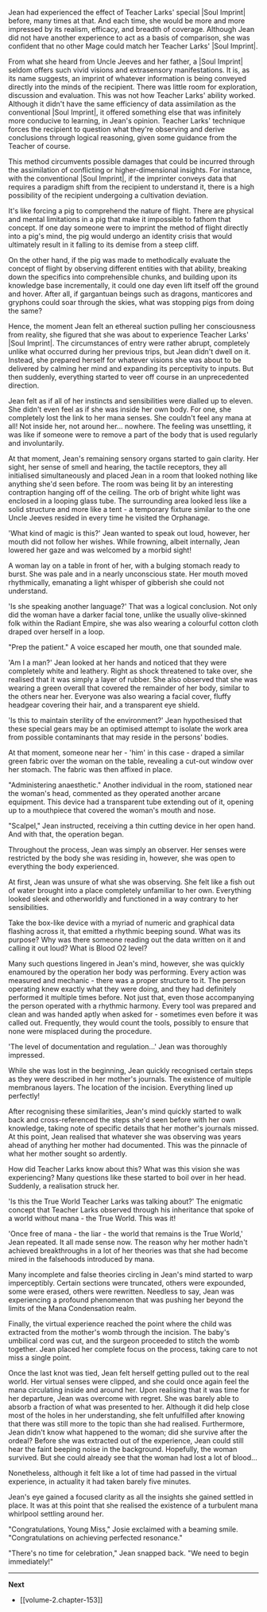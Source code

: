 
Jean had experienced the effect of Teacher Larks' special |Soul Imprint| before, many times at that. And each time, she would be more and more impressed by its realism, efficacy, and breadth of coverage. Although Jean did not have another experience to act as a basis of comparison, she was confident that no other Mage could match her Teacher Larks' |Soul Imprint|. 

From what she heard from Uncle Jeeves and her father, a |Soul Imprint| seldom offers such vivid visions and extrasensory manifestations. It is, as its name suggests, an imprint of whatever information is being conveyed directly into the minds of the recipient. There was little room for exploration, discussion and evaluation. This was not how Teacher Larks' ability worked. Although it didn't have the same efficiency of data assimilation as the conventional |Soul Imprint|, it offered something else that was infinitely more conducive to learning, in Jean's opinion. Teacher Larks' technique forces the recipient to question what they're observing and derive conclusions through logical reasoning, given some guidance from the Teacher of course.

This method circumvents possible damages that could be incurred through the assimilation of conflicting or higher-dimensional insights. For instance, with the conventional |Soul Imprint|, if the imprinter conveys data that requires a paradigm shift from the recipient to understand it, there is a high possibility of the recipient undergoing a cultivation deviation. 

It's like forcing a pig to comprehend the nature of flight. There are physical and mental limitations in a pig that make it impossible to fathom that concept. If one day someone were to imprint the method of flight directly into a pig's mind, the pig would undergo an identity crisis that would ultimately result in it falling to its demise from a steep cliff.

On the other hand, if the pig was made to methodically evaluate the concept of flight by observing different entities with that ability, breaking down the specifics into comprehensible chunks, and building upon its knowledge base incrementally, it could one day even lift itself off the ground and hover. After all, if gargantuan beings such as dragons, manticores and gryphons could soar through the skies, what was stopping pigs from doing the same?

Hence, the moment Jean felt an ethereal suction pulling her consciousness from reality, she figured that she was about to experience Teacher Larks' |Soul Imprint|. The circumstances of entry were rather abrupt, completely unlike what occurred during her previous trips, but Jean didn't dwell on it. Instead, she prepared herself for whatever visions she was about to be delivered by calming her mind and expanding its perceptivity to inputs. But then suddenly, everything started to veer off course in an unprecedented direction.

Jean felt as if all of her instincts and sensibilities were dialled up to eleven. She didn't even feel as if she was inside her own body. For one, she completely lost the link to her mana senses. She couldn't feel any mana at all! Not inside her, not around her... nowhere. The feeling was unsettling, it was like if someone were to remove a part of the body that is used regularly and involuntarily.

At that moment, Jean's remaining sensory organs started to gain clarity. Her sight, her sense of smell and hearing, the tactile receptors, they all initialised simultaneously and placed Jean in a room that looked nothing like anything she'd seen before. The room was being lit by an interesting contraption hanging off of the ceiling. The orb of bright white light was enclosed in a looping glass tube. The surrounding area looked less like a solid structure and more like a tent - a temporary fixture similar to the one Uncle Jeeves resided in every time he visited the Orphanage.

'What kind of magic is this?' Jean wanted to speak out loud, however, her mouth did not follow her wishes. While frowning, albeit internally, Jean lowered her gaze and was welcomed by a morbid sight!

A woman lay on a table in front of her, with a bulging stomach ready to burst. She was pale and in a nearly unconscious state. Her mouth moved rhythmically, emanating a light whisper of gibberish she could not understand.

'Is she speaking another language?' That was a logical conclusion. Not only did the woman have a darker facial tone, unlike the usually olive-skinned folk within the Radiant Empire, she was also wearing a colourful cotton cloth draped over herself in a loop.

"Prep the patient." A voice escaped her mouth, one that sounded male.

'Am I a man?' Jean looked at her hands and noticed that they were completely white and leathery. Right as shock threatened to take over, she realised that it was simply a layer of rubber. She also observed that she was wearing a green overall that covered the remainder of her body, similar to the others near her. Everyone was also wearing a facial cover, fluffy headgear covering their hair, and a transparent eye shield.

'Is this to maintain sterility of the environment?' Jean hypothesised that these special gears may be an optimised attempt to isolate the work area from possible contaminants that may reside in the persons' bodies.

At that moment, someone near her - 'him' in this case - draped a similar green fabric over the woman on the table, revealing a cut-out window over her stomach. The fabric was then affixed in place.

"Administering anaesthetic." Another individual in the room, stationed near the woman's head, commented as they operated another arcane equipment. This device had a transparent tube extending out of it, opening up to a mouthpiece that covered the woman's mouth and nose.

"Scalpel," Jean instructed, receiving a thin cutting device in her open hand. And with that, the operation began.

Throughout the process, Jean was simply an observer. Her senses were restricted by the body she was residing in, however, she was open to everything the body experienced.

At first, Jean was unsure of what she was observing. She felt like a fish out of water brought into a place completely unfamiliar to her own. Everything looked sleek and otherworldly and functioned in a way contrary to her sensibilities.

Take the box-like device with a myriad of numeric and graphical data flashing across it, that emitted a rhythmic beeping sound. What was its purpose? Why was there someone reading out the data written on it and calling it out loud? What is Blood O2 level?

Many such questions lingered in Jean's mind, however, she was quickly enamoured by the operation her body was performing. Every action was measured and mechanic - there was a proper structure to it. The person operating knew exactly what they were doing, and they had definitely performed it multiple times before. Not just that, even those accompanying the person operated with a rhythmic harmony. Every tool was prepared and clean and was handed aptly when asked for - sometimes even before it was called out. Frequently, they would count the tools, possibly to ensure that none were misplaced during the procedure.

'The level of documentation and regulation...' Jean was thoroughly impressed.

While she was lost in the beginning, Jean quickly recognised certain steps as they were described in her mother's journals. The existence of multiple membranous layers. The location of the incision. Everything lined up perfectly!

After recognising these similarities, Jean's mind quickly started to walk back and cross-referenced the steps she'd seen before with her own knowledge, taking note of specific details that her mother's journals missed. At this point, Jean realised that whatever she was observing was years ahead of anything her mother had documented. This was the pinnacle of what her mother sought so ardently.

How did Teacher Larks know about this? What was this vision she was experiencing? Many questions like these started to boil over in her head. Suddenly, a realisation struck her.

'Is this the True World Teacher Larks was talking about?' The enigmatic concept that Teacher Larks observed through his inheritance that spoke of a world without mana - the True World. This was it!

'Once free of mana - the liar - the world that remains is the True World,' Jean repeated. It all made sense now. The reason why her mother hadn't achieved breakthroughs in a lot of her theories was that she had become mired in the falsehoods introduced by mana.

Many incomplete and false theories circling in Jean's mind started to warp imperceptibly. Certain sections were truncated, others were expounded, some were erased, others were rewritten. Needless to say, Jean was experiencing a profound phenomenon that was pushing her beyond the limits of the Mana Condensation realm.

Finally, the virtual experience reached the point where the child was extracted from the mother's womb through the incision. The baby's umbilical cord was cut, and the surgeon proceeded to stitch the womb together. Jean placed her complete focus on the process, taking care to not miss a single point.

Once the last knot was tied, Jean felt herself getting pulled out to the real world. Her virtual senses were clipped, and she could once again feel the mana circulating inside and around her. Upon realising that it was time for her departure, Jean was overcome with regret. She was barely able to absorb a fraction of what was presented to her. Although it did help close most of the holes in her understanding, she felt unfulfilled after knowing that there was still more to the topic than she had realised. Furthermore, Jean didn't know what happened to the woman; did she survive after the ordeal? Before she was extracted out of the experience, Jean could still hear the faint beeping noise in the background. Hopefully, the woman survived. But she could already see that the woman had lost a lot of blood...

Nonetheless, although it felt like a lot of time had passed in the virtual experience, in actuality it had taken barely five minutes.

Jean's eye gained a focused clarity as all the insights she gained settled in place. It was at this point that she realised the existence of a turbulent mana whirlpool settling around her.

"Congratulations, Young Miss," Josie exclaimed with a beaming smile. "Congratulations on achieving perfected resonance."

"There's no time for celebration," Jean snapped back. "We need to begin immediately!"

____

**Next**
* [[volume-2.chapter-153]]